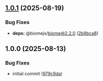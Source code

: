 ## [1.0.1](https://github.com/kenany/biome-config/compare/v1.0.0...v1.0.1) (2025-08-19)

### Bug Fixes

* **deps:** @biomejs/biome@2.2.0 ([2b9bca8](https://github.com/kenany/biome-config/commit/2b9bca8c932edeb96a011691533c260e302f2bd7))

## 1.0.0 (2025-08-13)

### Bug Fixes

* initial commit ([979c9da](https://github.com/kenany/biome-config/commit/979c9dadb7cf8303a38d498866f1bc716d4830a7))
